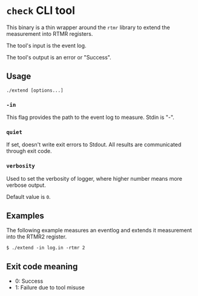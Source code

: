 # `check` CLI tool

This binary is a thin wrapper around the `rtmr` library to
extend the measurement into RTMR registers.

The tool's input is the event log.

The tool's output is an error or "Success".

## Usage

```
./extend [options...]
```

### `-in`

This flag provides the path to the event log to measure. Stdin is "-".

### `quiet`

If set, doesn't write exit errors to Stdout. All results are communicated through exit code.

### `verbosity`

Used to set the verbosity of logger, where higher number means more verbose output.

Default value is `0`.

## Examples

The following example measures an eventlog and extends it measurement into the RTMR2
register.

```shell
$ ./extend -in log.in -rtmr 2
```

## Exit code meaning

*   0: Success
*   1: Failure due to tool misuse
